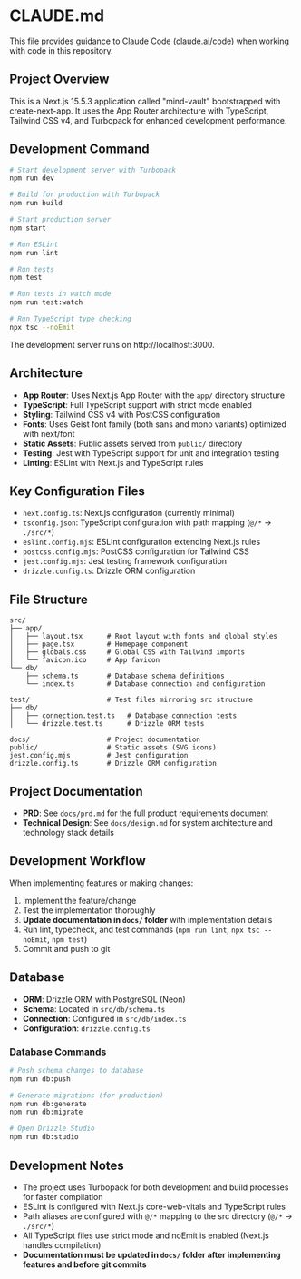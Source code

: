 # CLAUDE.md

This file provides guidance to Claude Code (claude.ai/code) when working with code in this repository.

## Project Overview

This is a Next.js 15.5.3 application called "mind-vault" bootstrapped with create-next-app. It uses the App Router architecture with TypeScript, Tailwind CSS v4, and Turbopack for enhanced development performance. 

## Development Command

```bash
# Start development server with Turbopack
npm run dev

# Build for production with Turbopack  
npm run build

# Start production server
npm start

# Run ESLint
npm run lint

# Run tests
npm test

# Run tests in watch mode
npm run test:watch

# Run TypeScript type checking
npx tsc --noEmit
```

The development server runs on http://localhost:3000.

## Architecture

- **App Router**: Uses Next.js App Router with the `app/` directory structure
- **TypeScript**: Full TypeScript support with strict mode enabled
- **Styling**: Tailwind CSS v4 with PostCSS configuration
- **Fonts**: Uses Geist font family (both sans and mono variants) optimized with next/font
- **Static Assets**: Public assets served from `public/` directory
- **Testing**: Jest with TypeScript support for unit and integration testing
- **Linting**: ESLint with Next.js and TypeScript rules

## Key Configuration Files

- `next.config.ts`: Next.js configuration (currently minimal)
- `tsconfig.json`: TypeScript configuration with path mapping (`@/*` → `./src/*`)
- `eslint.config.mjs`: ESLint configuration extending Next.js rules
- `postcss.config.mjs`: PostCSS configuration for Tailwind CSS
- `jest.config.mjs`: Jest testing framework configuration
- `drizzle.config.ts`: Drizzle ORM configuration

## File Structure

```
src/
├── app/
│   ├── layout.tsx      # Root layout with fonts and global styles
│   ├── page.tsx        # Homepage component
│   ├── globals.css     # Global CSS with Tailwind imports
│   └── favicon.ico     # App favicon
└── db/
    ├── schema.ts       # Database schema definitions
    └── index.ts        # Database connection and configuration

test/                   # Test files mirroring src structure
├── db/
│   ├── connection.test.ts   # Database connection tests
│   └── drizzle.test.ts      # Drizzle ORM tests

docs/                   # Project documentation
public/                 # Static assets (SVG icons)
jest.config.mjs         # Jest configuration
drizzle.config.ts       # Drizzle ORM configuration
```

## Project Documentation

- **PRD**: See `docs/prd.md` for the full product requirements document
- **Technical Design**: See `docs/design.md` for system architecture and technology stack details

## Development Workflow

When implementing features or making changes:
1. Implement the feature/change
2. Test the implementation thoroughly
3. **Update documentation in `docs/` folder** with implementation details
4. Run lint, typecheck, and test commands (`npm run lint`, `npx tsc --noEmit`, `npm test`)
5. Commit and push to git

## Database

- **ORM**: Drizzle ORM with PostgreSQL (Neon)
- **Schema**: Located in `src/db/schema.ts`
- **Connection**: Configured in `src/db/index.ts`
- **Configuration**: `drizzle.config.ts`

### Database Commands
```bash
# Push schema changes to database
npm run db:push

# Generate migrations (for production)
npm run db:generate
npm run db:migrate

# Open Drizzle Studio
npm run db:studio
```

## Development Notes

- The project uses Turbopack for both development and build processes for faster compilation
- ESLint is configured with Next.js core-web-vitals and TypeScript rules
- Path aliases are configured with `@/*` mapping to the src directory (`@/*` → `./src/*`)
- All TypeScript files use strict mode and noEmit is enabled (Next.js handles compilation)
- **Documentation must be updated in `docs/` folder after implementing features and before git commits**
